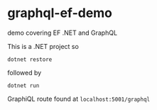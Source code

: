 # graphql-ef-demo
demo covering EF .NET and GraphQL

This is a .NET project so

```
dotnet restore
```

followed by

```
dotnet run
```

GraphiQL route found at `localhost:5001/graphql`
